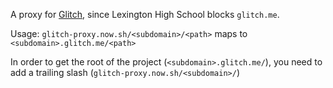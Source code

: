 A proxy for [Glitch](https://glitch.com), since Lexington High School blocks `glitch.me`. 

Usage: `glitch-proxy.now.sh/<subdomain>/<path>` maps to `<subdomain>.glitch.me/<path>`

In order to get the root of the project (`<subdomain>.glitch.me/`), you need to add a trailing slash (`glitch-proxy.now.sh/<subdomain>/`)